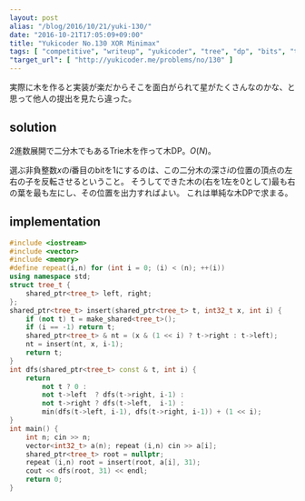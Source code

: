 ```yaml
---
layout: post
alias: "/blog/2016/10/21/yuki-130/"
date: "2016-10-21T17:05:09+09:00"
title: "Yukicoder No.130 XOR Minimax"
tags: [ "competitive", "writeup", "yukicoder", "tree", "dp", "bits", "trie" ]
"target_url": [ "http://yukicoder.me/problems/no/130" ]
---
```


実際に木を作ると実装が楽だからそこを面白がられて星がたくさんなのかな、と思って他人の提出を見たら違った。

## solution

$2$進数展開で二分木でもあるTrie木を作って木DP。$O(N)$。

選ぶ非負整数$x$の$i$番目のbitを$1$にするのは、この二分木の深さ$i$の位置の頂点の左右の子を反転させるということ。
そうしてできた木の(右を$1$左を$0$として)最も右の葉を最も左にし、その位置を出力すればよい。
これは単純な木DPで求まる。

## implementation

``` c++
#include <iostream>
#include <vector>
#include <memory>
#define repeat(i,n) for (int i = 0; (i) < (n); ++(i))
using namespace std;
struct tree_t {
    shared_ptr<tree_t> left, right;
};
shared_ptr<tree_t> insert(shared_ptr<tree_t> t, int32_t x, int i) {
    if (not t) t = make_shared<tree_t>();
    if (i == -1) return t;
    shared_ptr<tree_t> & nt = (x & (1 << i) ? t->right : t->left);
    nt = insert(nt, x, i-1);
    return t;
}
int dfs(shared_ptr<tree_t> const & t, int i) {
    return
        not t ? 0 :
        not t->left  ? dfs(t->right, i-1) :
        not t->right ? dfs(t->left,  i-1) :
        min(dfs(t->left, i-1), dfs(t->right, i-1)) + (1 << i);
}
int main() {
    int n; cin >> n;
    vector<int32_t> a(n); repeat (i,n) cin >> a[i];
    shared_ptr<tree_t> root = nullptr;
    repeat (i,n) root = insert(root, a[i], 31);
    cout << dfs(root, 31) << endl;
    return 0;
}
```
